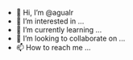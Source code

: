 - 👋 Hi, I’m @agualr
- 👀 I’m interested in ...
- 🌱 I’m currently learning ...
- 💞️ I’m looking to collaborate on ...
- 📫 How to reach me ...

<!---
agualr/agualr is a ✨ special ✨ repository because its `README.md` (this file) appears on your GitHub profile.
You can click the Preview link to take a look at your changes.
--->
